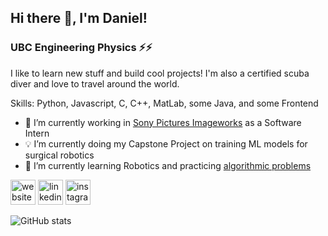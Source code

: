 ## Hi there 👋, I'm Daniel!
### UBC Engineering Physics ⚡️⚡️
I like to learn new stuff and build cool projects! I'm also a certified scuba diver and love to travel around the world.

Skills: Python, Javascript, C, C++, MatLab, some Java, and some Frontend

- 🔭 I’m currently working in [Sony Pictures Imageworks](https://www.imageworks.com/) as a Software Intern
- 💡 I’m currently doing my Capstone Project on training ML models for surgical robotics
- 🌱 I’m currently learning Robotics and practicing [algorithmic problems](https://github.com/danielchen-pyc/algorithms)


[<img src='https://cdn.jsdelivr.net/npm/simple-icons@3.0.1/icons/icloud.svg' alt='website' height='40'>](http://danielchen.space/)      [<img src='https://cdn.jsdelivr.net/npm/simple-icons@3.0.1/icons/linkedin.svg' alt='linkedin' height='40'>](https://www.linkedin.com/in/daniel-chen-1a9610196//)    [<img src='https://cdn.jsdelivr.net/npm/simple-icons@3.0.1/icons/instagram.svg' alt='instagram' height='40'>](https://www.instagram.com/dandan.dives/)      

![GitHub stats](https://github-readme-stats.vercel.app/api?username=danielchen-pyc&count_private=true&include_all_commits=true&show_icons=true&hide=stars,contribs&icon_color=5A85F3&theme=dark)  

